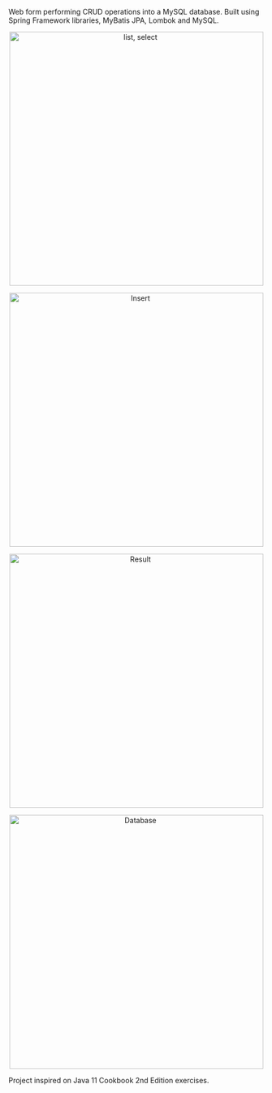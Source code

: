 Web form performing CRUD operations into a MySQL database. Built using Spring Framework libraries, MyBatis JPA, Lombok and MySQL.

<p align="center">
  <img src="https://i.imgur.com/XAajseZ.png" width="500" title="list, select">
</p>
<p align="center">
  <img src="https://i.imgur.com/nqmSN0J.png" width="500" title="Insert">
</p>
<p align="center">
  <img src="https://i.imgur.com/HAYkBBz.png" width="500" title="Result">
</p>
<p align="center">
  <img src="https://i.imgur.com/vyRMiMm.png" width="500" title="Database">
</p>



Project inspired on Java 11 Cookbook 2nd Edition exercises.

